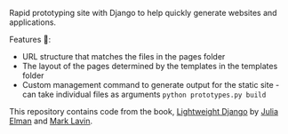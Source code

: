 Rapid prototyping site with Django to help quickly generate websites and applications.

Features :rocket::
* URL structure that matches the files in the pages folder
* The layout of the pages determined by the templates in the templates folder
* Custom management command to generate output for the static site - can take individual files as arguments ```python prototypes.py build```


This repository contains code from the book, [Lightweight Django](http://shop.oreilly.com/product/0636920032502.do) by [Julia Elman](https://github.com/juliaelman) and [Mark Lavin](https://github.com/mlavin).
